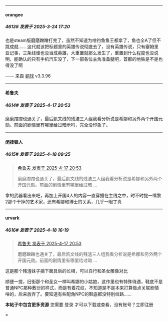 ﻿
*****

####  orangee  
##### 4613#       发表于 2025-3-24 17:20

也是steam版磨磨蹭蹭打完了，虽然不知道为啥钓鱼鱼王都拿了，鱼也全A了但不跳成就……
这代就该把标题里的英雄传说彻底去了，没有英雄传说，只有塞姆里亚记事，三条线谁也没当成英雄，大重置就那么发生了，重置到什么程度也没说明，能确认的只有手机汽车没了，下一部各位主角准备腿吧，首都的地铁是不是也得没了啊

—— 来自 [鹅球](https://www.pgyer.com/GcUxKd4w) v3.3.96

*****

####  希鲁夫  
##### 4614#       发表于 2025-4-17 20:53

磨磨蹭蹭也通关了，最后凯文线的残渣三人组我看分析说是希娜和另外两个开国元勋。前面的剧情里有哪里给过暗示吗，完全没印象了。


*****

####  闭挂锁人  
##### 4615#       发表于 2025-4-18 09:25

<blockquote><a href="httphttps://stage1st.com/2b/forum.php?mod=redirect&amp;goto=findpost&amp;pid=67735234&amp;ptid=2198973" target="_blank">希鲁夫 发表于 2025-4-17 20:53</a>

磨磨蹭蹭也通关了，最后凯文线的残渣三人组我看分析说是希娜和另外两个开国元勋。前面的剧情里有哪里给过暗 ...</blockquote>
拿的武器看出来吧，再加上开国4人的内容一直穿插在主线之中，时不时提一嘴黎2那个干掉的艺术家，还有希娜和博士的关系，几乎一眼丁真

*****

####  urvark  
##### 4616#       发表于 2025-4-18 16:19

<blockquote><a href="httphttps://stage1st.com/2b/forum.php?mod=redirect&amp;goto=findpost&amp;pid=67735234&amp;ptid=2198973" target="_blank">希鲁夫 发表于 2025-4-17 20:53</a>

磨磨蹭蹭也通关了，最后凯文线的残渣三人组我看分析说是希娜和另外两个开国元勋。前面的剧情里有哪里给过暗 ...</blockquote>
这是那个残渣妹子摘下面具后的长相，可以自行和圣女雕像对比

顺便一提，旧街那个和圣女一样叫希娜的小姑娘，这作里也有特殊待遇，鞋底不是普通NPC那种敷衍的样式，而是有着花纹，不知道是不是本来打算做点关联剧情啥的，后来放弃了。要知道有些配角NPC的鞋底都没特别纹路……

<strong>本帖子中包含更多资源</strong>
您需要 登录 才可以下载或查看，没有账号？立即注册 

×

